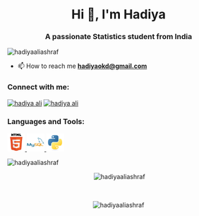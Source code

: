<h1 align="center">Hi 👋, I'm Hadiya</h1>
<h3 align="center">A passionate Statistics student from India</h3>

<p align="left"> <img src="https://komarev.com/ghpvc/?username=hadiyaaliashraf&label=Profile%20views&color=0e75b6&style=flat" alt="hadiyaaliashraf" /> </p>

- 📫 How to reach me **hadiyaokd@gmail.com**

<h3 align="left">Connect with me:</h3>
<p align="left">
<a href="https://linkedin.com/in/hadiya ali" target="blank"><img align="center" src="https://raw.githubusercontent.com/rahuldkjain/github-profile-readme-generator/master/src/images/icons/Social/linked-in-alt.svg" alt="hadiya ali" height="30" width="40" /></a>
<a href="https://kaggle.com/hadiya ali" target="blank"><img align="center" src="https://raw.githubusercontent.com/rahuldkjain/github-profile-readme-generator/master/src/images/icons/Social/kaggle.svg" alt="hadiya ali" height="30" width="40" /></a>
</p>

<h3 align="left">Languages and Tools:</h3>
<p align="left"> <a href="https://www.w3.org/html/" target="_blank" rel="noreferrer"> <img src="https://raw.githubusercontent.com/devicons/devicon/master/icons/html5/html5-original-wordmark.svg" alt="html5" width="40" height="40"/> </a> <a href="https://www.mysql.com/" target="_blank" rel="noreferrer"> <img src="https://raw.githubusercontent.com/devicons/devicon/master/icons/mysql/mysql-original-wordmark.svg" alt="mysql" width="40" height="40"/> </a> <a href="https://www.python.org" target="_blank" rel="noreferrer"> <img src="https://raw.githubusercontent.com/devicons/devicon/master/icons/python/python-original.svg" alt="python" width="40" height="40"/> </a> </p>

<center>
<p><img align="left" src="https://github-readme-stats.vercel.app/api/top-langs?username=hadiyaaliashraf&show_icons=true&locale=en&layout=compact" alt="hadiyaaliashraf" /></p><br>

<p>&nbsp;<img align="center" src="https://github-readme-stats.vercel.app/api?username=hadiyaaliashraf&show_icons=true&locale=en" alt="hadiyaaliashraf" /></p><br>

<p><img align="center" src="https://github-readme-streak-stats.herokuapp.com/?user=hadiyaaliashraf&" alt="hadiyaaliashraf" /></p>
</center>
